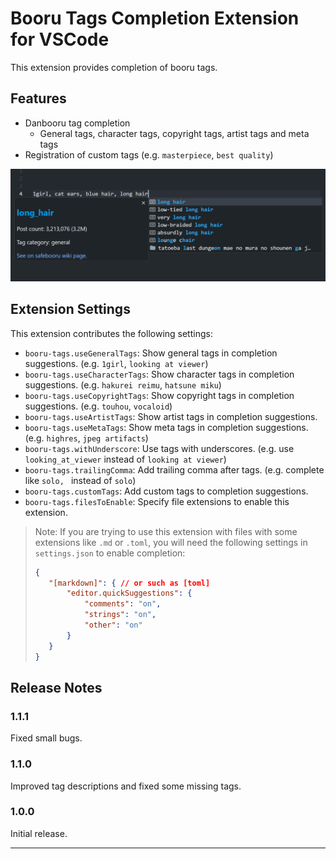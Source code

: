# Booru Tags Completion Extension for VSCode


This extension provides completion of booru tags. 

## Features

- Danbooru tag completion
  - General tags, character tags, copyright tags, artist tags and meta tags
- Registration of custom tags (e.g. `masterpiece`, `best quality`)

![screenshot 1](public/assets/images/screenshot01.png)

## Extension Settings

This extension contributes the following settings:

* `booru-tags.useGeneralTags`: Show general tags in completion suggestions. (e.g. `1girl`, `looking at viewer`)
* `booru-tags.useCharacterTags`: Show character tags in completion suggestions. (e.g. `hakurei reimu`, `hatsune miku`)
* `booru-tags.useCopyrightTags`: Show copyright tags in completion suggestions. (e.g. `touhou`, `vocaloid`)
* `booru-tags.useArtistTags`: Show artist tags in completion suggestions. 
* `booru-tags.useMetaTags`: Show meta tags in completion suggestions. (e.g. `highres`, `jpeg artifacts`)
* `booru-tags.withUnderscore`: Use tags with underscores. (e.g. use `looking_at_viewer` instead of `looking at viewer`)
* `booru-tags.trailingComma`: Add trailing comma after tags. (e.g. complete like `solo, ` instead of `solo`)
* `booru-tags.customTags`: Add custom tags to completion suggestions.
* `booru-tags.filesToEnable`: Specify file extensions to enable this extension.

> Note: If you are trying to use this extension with files with some extensions like `.md` or `.toml`, you will need the following settings in `settings.json` to enable completion:
> ```json
>{
>    "[markdown]": { // or such as [toml]
>        "editor.quickSuggestions": {
>            "comments": "on",
>            "strings": "on",
>            "other": "on"
>        }
>    }
>}
>```

<!-- ## Known Issues -->



## Release Notes

### 1.1.1

Fixed small bugs.

### 1.1.0

Improved tag descriptions and fixed some missing tags.


### 1.0.0

Initial release.

---

